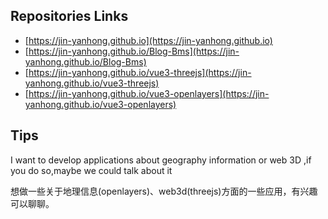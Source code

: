 ## Repositories Links

-   [https://jin-yanhong.github.io](https://jin-yanhong.github.io)
-   [https://jin-yanhong.github.io/Blog-Bms](https://jin-yanhong.github.io/Blog-Bms)
-   [https://jin-yanhong.github.io/vue3-threejs](https://jin-yanhong.github.io/vue3-threejs)
-   [https://jin-yanhong.github.io/vue3-openlayers](https://jin-yanhong.github.io/vue3-openlayers)

## Tips

I want to develop applications about geography information or web 3D ,if you do so,maybe we could talk about it

想做一些关于地理信息(openlayers)、web3d(threejs)方面的一些应用，有兴趣可以聊聊。
